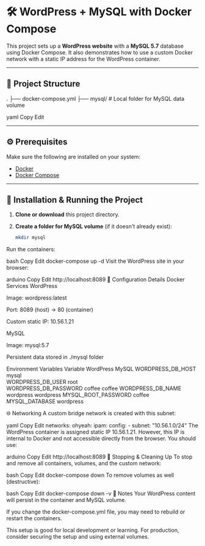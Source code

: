 # 🛠️ WordPress + MySQL with Docker Compose

This project sets up a **WordPress website** with a **MySQL 5.7** database using Docker Compose. It also demonstrates how to use a custom Docker network with a static IP address for the WordPress container.

---

## 📂 Project Structure

.
├── docker-compose.yml
├── mysql/ # Local folder for MySQL data volume

yaml
Copy
Edit

---

## ⚙️ Prerequisites

Make sure the following are installed on your system:

- [Docker](https://www.docker.com/get-started)
- [Docker Compose](https://docs.docker.com/compose/)

---

## 🚀 Installation & Running the Project

1. **Clone or download** this project directory.

2. **Create a folder for MySQL volume** (if it doesn't already exist):

   ```bash
   mkdir mysql
Run the containers:

bash
Copy
Edit
docker-compose up -d
Visit the WordPress site in your browser:

arduino
Copy
Edit
http://localhost:8089
🔧 Configuration Details
Docker Services
WordPress

Image: wordpress:latest

Port: 8089 (host) → 80 (container)

Custom static IP: 10.56.1.21

MySQL

Image: mysql:5.7

Persistent data stored in ./mysql folder

Environment Variables
Variable	WordPress	MySQL
WORDPRESS_DB_HOST	mysql	
WORDPRESS_DB_USER	root	
WORDPRESS_DB_PASSWORD	coffee	coffee
WORDPRESS_DB_NAME	wordpress	wordpress
MYSQL_ROOT_PASSWORD		coffee
MYSQL_DATABASE		wordpress

🌐 Networking
A custom bridge network is created with this subnet:

yaml
Copy
Edit
networks:
  ohyeah:
    ipam:
      config:
        - subnet: "10.56.1.0/24"
The WordPress container is assigned static IP 10.56.1.21. However, this IP is internal to Docker and not accessible directly from the browser. You should use:

arduino
Copy
Edit
http://localhost:8089
🧹 Stopping & Cleaning Up
To stop and remove all containers, volumes, and the custom network:

bash
Copy
Edit
docker-compose down
To remove volumes as well (destructive):

bash
Copy
Edit
docker-compose down -v
📌 Notes
Your WordPress content will persist in the container and MySQL volume.

If you change the docker-compose.yml file, you may need to rebuild or restart the containers.

This setup is good for local development or learning. For production, consider securing the setup and using external volumes.
